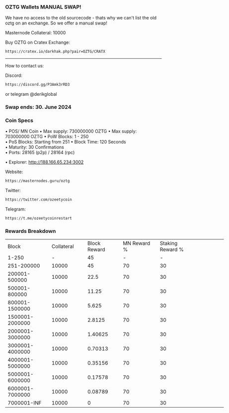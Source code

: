 ### OZTG Wallets   MANUAL SWAP! 

We have no access to the old sourcecode - thats why we can't list the old oztg on an exchange. 
So we offer a manual swap! 

Masternode Collateral: 10000

Buy OZTG on Cratex Exchange: 
```bash
https://cratex.io/darkhak.php?pair=OZTG/CRATX
```
------

How to contact us:

Discord: 
```bash
https://discord.gg/P3Amk3rRD3
```

or telegram @derikglobal
### Swap ends: 30. June 2024

### Coin Specs

• POS/ MN Coin
• Max supply: 730000000 OZTG
• Max supply: 703000000 OZTG
• PoW Blocks: 1 - 250  
• PoS Blocks: Starting from 251
• Block Time: 120 Seconds    
• Maturity: 30 Confirmations  
• Ports: 28165 (p2p) / 28164 (rpc)

• Explorer: http://188.166.65.234:3002

Website: 
```bash
https://masternodes.guru/oztg
```
Twitter: 
```bash
https://twitter.com/ozeetycoin
```
Telegram: 
```bash
https://t.me/ozeetycoinrestart
```

### Rewards Breakdown
<table border=0 cellpadding=0 cellspacing=0 width=701 class=xl6553517252
 style='border-collapse:collapse;table-layout:fixed;width:528pt'>
 <col class=xl6553517252 width=139 style='mso-width-source:userset;mso-width-alt:
 4785;width:104pt'>
 <col class=xl6553517252 width=107 span=2 style='mso-width-source:userset;
 mso-width-alt:3702;width:81pt'>
 <col class=xl6553517252 width=134 style='mso-width-source:userset;mso-width-alt:
 4608;width:100pt'>
 <col class=xl6553517252 width=107 span=2 style='mso-width-source:userset;
 mso-width-alt:3702;width:81pt'>
 <tr height=21 style='mso-height-source:userset;height:15.75pt'>
  <td height=21 class=xl6317252 width=150 style='height:15.75pt;width:104pt'>Block</td>
  <td class=xl6317252 width=107 style='width:81pt'>Collateral</td>
  <td class=xl6317252 width=107 style='width:81pt'>Block Reward</td>
  <td class=xl6317252 width=107 style='width:81pt'>MN Reward %</td>
  <td class=xl6317252 width=134 style='width:100pt'>Staking Reward %</td>
 </tr>
 <tr height=21 style='mso-height-source:userset;height:15.75pt'>
  <td height=21 class=xl6417252 style='height:15.75pt'>1-250</td>
  <td class=xl6517252>-</td>
  <td class=xl6517252>45</td>
  <td class=xl6617252>-</td>
  <td class=xl6617252>-</td>
 </tr>
 <tr height=21 style='mso-height-source:userset;height:15.75pt'>
  <td height=21 class=xl6417252 style='height:15.75pt'>251-200000</td>
  <td class=xl6517252>10000</td>
  <td class=xl6617252>45</td>
  <td class=xl6617252>70</td>
  <td class=xl6617252>30</td>
 </tr>
 <tr height=21 style='mso-height-source:userset;height:15.75pt'>
  <td height=21 class=xl6417252 style='height:15.75pt'>200001-500000</td>
  <td class=xl6517252>10000</td>
  <td class=xl6617252>22.5</td>
  <td class=xl6617252>70</td>
  <td class=xl6617252>30</td>
 </tr>
  <tr height=21 style='mso-height-source:userset;height:15.75pt'>
  <td height=21 class=xl6417252 style='height:15.75pt'>500001-800000</td>
  <td class=xl6517252>10000</td>
  <td class=xl6617252>11.25</td>
  <td class=xl6617252>70</td>
  <td class=xl6617252>30</td>
 </tr>
  <tr height=21 style='mso-height-source:userset;height:15.75pt'>
  <td height=21 class=xl6417252 style='height:15.75pt'>800001-1500000</td>
  <td class=xl6517252>10000</td>
  <td class=xl6617252>5.625</td>
  <td class=xl6617252>70</td>
  <td class=xl6617252>30</td>
 </tr>
  <tr height=21 style='mso-height-source:userset;height:15.75pt'>
  <td height=21 class=xl6417252 style='height:15.75pt'>1500001-2000000</td>
  <td class=xl6517252>10000</td>
  <td class=xl6617252>2.8125</td>
  <td class=xl6617252>70</td>
  <td class=xl6617252>30</td>
  </tr>
  <tr height=21 style='mso-height-source:userset;height:15.75pt'>
  <td height=21 class=xl6417252 style='height:15.75pt'>2000001-3000000</td>
  <td class=xl6517252>10000</td>
  <td class=xl6617252>1.40625</td>
  <td class=xl6617252>70</td>
  <td class=xl6617252>30</td>
  </tr>
  <tr height=21 style='mso-height-source:userset;height:15.75pt'>
  <td height=21 class=xl6417252 style='height:15.75pt'>3000001-4000000</td>
  <td class=xl6517252>10000</td>
  <td class=xl6617252>0.70313</td>
  <td class=xl6617252>70</td>
  <td class=xl6617252>30</td>
  </tr>
  <tr height=21 style='mso-height-source:userset;height:15.75pt'>
  <td height=21 class=xl6417252 style='height:15.75pt'>4000001-5000000</td>
  <td class=xl6517252>10000</td>
  <td class=xl6617252>0.35156</td>
  <td class=xl6617252>70</td>
  <td class=xl6617252>30</td>
  </tr>
  <tr height=21 style='mso-height-source:userset;height:15.75pt'>
  <td height=21 class=xl6417252 style='height:15.75pt'>5000001-6000000</td>
  <td class=xl6517252>10000</td>
  <td class=xl6617252>0.17578</td>
  <td class=xl6617252>70</td>
  <td class=xl6617252>30</td>
  </tr>
  <tr height=21 style='mso-height-source:userset;height:15.75pt'>
  <td height=21 class=xl6417252 style='height:15.75pt'>6000001-7000000</td>
  <td class=xl6517252>10000</td>
  <td class=xl6617252>0.08789</td>
  <td class=xl6617252>70</td>
  <td class=xl6617252>30</td>
  </tr>
  <tr height=21 style='mso-height-source:userset;height:15.75pt'>
  <td height=21 class=xl6417252 style='height:15.75pt'>7000001-INF</td>
  <td class=xl6517252>10000</td>
  <td class=xl6617252>0</td>
  <td class=xl6617252>70</td>
  <td class=xl6617252>30</td>
  </tr>
  </table>



